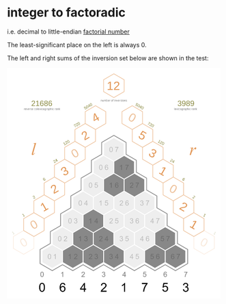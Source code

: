 # integer to factoradic

i.e. decimal to little-endian [factorial number](https://en.wikipedia.org/wiki/Factorial_number_system)

The least-significant place on the left is always 0.

The left and right sums of the inversion set below are shown in the test:

<a href="https://commons.wikimedia.org/wiki/File:Walsh_permutation_641_inversions_triangle.svg">
    <img src="../../_img/Walsh_permutation_641_inversions_triangle.svg" width="500">
</a>
